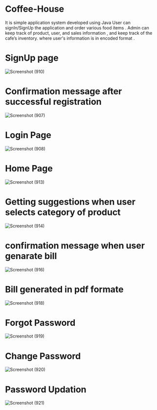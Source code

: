# Coffee-House 
It is simple application system developed  using Java  User can signIn/SignUp the application and order various food items .
Admin can keep track of product, user, and sales information , and keep track of the cafe’s inventory. where user's information is in encoded format .

# SignUp page
![Screenshot (910)](https://user-images.githubusercontent.com/88956395/188107539-ee196e63-332a-409d-bf07-7bd1d1224f7a.png)

# Confirmation message after successful registration 
![Screenshot (907)](https://user-images.githubusercontent.com/88956395/188107396-ab33bfc4-a036-455c-8f50-c9856909e58a.png)

# Login Page
![Screenshot (908)](https://user-images.githubusercontent.com/88956395/188107452-47235031-ebc2-451b-9973-29aba7fb3393.png)

# Home Page
![Screenshot (913)](https://user-images.githubusercontent.com/88956395/188107691-cbc3bf3f-1813-4a75-af79-42bdfd2a59ee.png)
# Getting suggestions when user selects category of product
![Screenshot (914)](https://user-images.githubusercontent.com/88956395/188107936-1cb24d2f-b9a0-4d7c-9949-c5d1cda105be.png)

# confirmation message when user genarate bill
![Screenshot (916)](https://user-images.githubusercontent.com/88956395/188108174-dddca432-9044-478a-9d6b-f5083736950e.png)

# Bill generated in pdf formate
![Screenshot (918)](https://user-images.githubusercontent.com/88956395/188108522-0c7c64a7-724b-4eb2-9f3c-fac408c31b54.png)

# Forgot Password
![Screenshot (919)](https://user-images.githubusercontent.com/88956395/188110397-847ccb0c-0ee1-4a2d-8633-ab96dfd3007d.png)

# Change Password
![Screenshot (920)](https://user-images.githubusercontent.com/88956395/188112901-51a31b5a-b96b-48f7-ab00-60465f60d4a6.png)

# Password Updation
![Screenshot (921)](https://user-images.githubusercontent.com/88956395/188112915-ffb34fcd-2763-4eaf-a743-c44329f69bc2.png)
